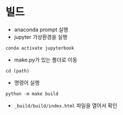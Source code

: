 # 빌드
* anaconda prompt 실행
* jupyter 가상환경을 실행
```
conda activate jupyterbook
```
* make.py가 있는 폴더로 이동
```
cd (path)
```
* 명령어 실행
```
python -m make build
```
* `_build/build/index.html` 파일을 열어서 확인